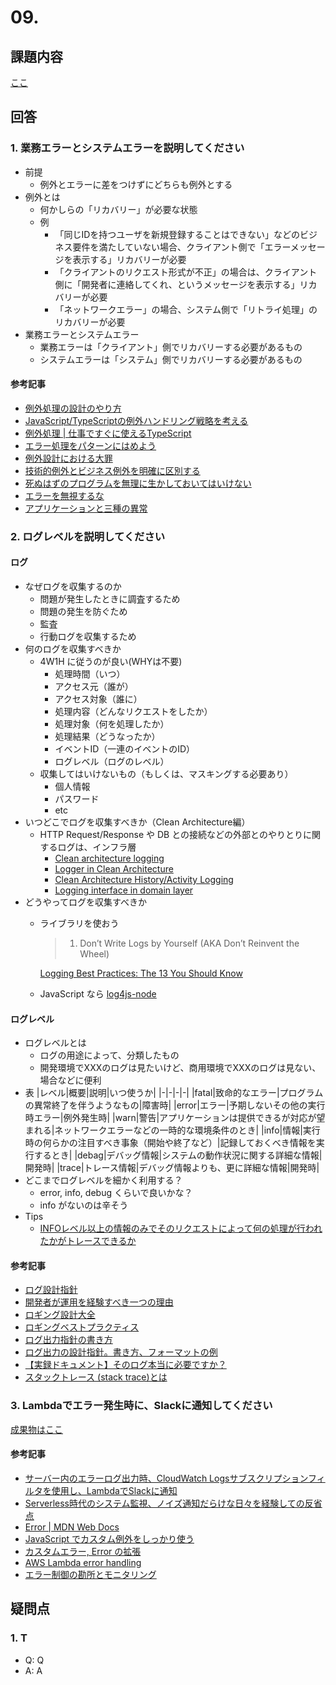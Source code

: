 # 09.
## 課題内容
[ここ](../README.md#09.)

## 回答
### 1. 業務エラーとシステムエラーを説明してください
- 前提
  - 例外とエラーに差をつけずにどちらも例外とする
- 例外とは
  - 何かしらの「リカバリー」が必要な状態
  - 例
    - 「同じIDを持つユーザを新規登録することはできない」などのビジネス要件を満たしていない場合、クライアント側で「エラーメッセージを表示する」リカバリーが必要
    - 「クライアントのリクエスト形式が不正」の場合は、クライアント側に「開発者に連絡してくれ、というメッセージを表示する」リカバリーが必要
    - 「ネットワークエラー」の場合、システム側で「リトライ処理」のリカバリーが必要
- 業務エラーとシステムエラー
  - 業務エラーは「クライアント」側でリカバリーする必要があるもの
  - システムエラーは「システム」側でリカバリーする必要があるもの

#### 参考記事
- [例外処理の設計のやり方](https://qiita.com/tomokiyao/items/3860c8e3cd3f21126b21)
- [JavaScript/TypeScriptの例外ハンドリング戦略を考える](https://qiita.com/shibukawa/items/ffe7264ecff78f55b296)
- [例外処理 | 仕事ですぐに使えるTypeScript](https://future-architect.github.io/typescript-guide/exception.html#)
- [エラー処理をパターンにはめよう](https://codezine.jp/article/detail/6553)
- [例外設計における大罪](https://www.slideshare.net/t_wada/exception-design-by-contract)
- [技術的例外とビジネス例外を明確に区別する](https://プログラマが知るべき97のこと.com/エッセイ/技術的例外とビジネス例外を明確に区別する/)
- [死ぬはずのプログラムを無理に生かしておいてはいけない](https://プログラマが知るべき97のこと.com/エッセイ/死ぬはずのプログラムを無理に生かしておいてはいけない/)
- [エラーを無視するな](https://プログラマが知るべき97のこと.com/エッセイ/エラーを無視するな/)
- [アプリケーションと三種の異常](https://dev.classmethod.jp/articles/application-and-3-kinda-errors/)

### 2. ログレベルを説明してください
#### ログ
- なぜログを収集するのか
  - 問題が発生したときに調査するため
  - 問題の発生を防ぐため
  - 監査
  - 行動ログを収集するため
- 何のログを収集すべきか
  - 4W1H に従うのが良い(WHYは不要)
    - 処理時間（いつ）
    - アクセス元（誰が）
    - アクセス対象（誰に）
    - 処理内容（どんなリクエストをしたか）
    - 処理対象（何を処理したか）
    - 処理結果（どうなったか）
    - イベントID（一連のイベントのID）
    - ログレベル（ログのレベル）
  - 収集してはいけないもの（もしくは、マスキングする必要あり） 
    - 個人情報
    - パスワード
    - etc
- いつどこでログを収集すべきか（Clean Architecture編）
  - HTTP Request/Response や DB との接続などの外部とのやりとりに関するログは、インフラ層
    - [Clean architecture logging](https://stackoverflow.com/questions/60808994/clean-architecture-logging)
    - [Logger in Clean Architecture](https://stackoverflow.com/questions/53419938/logger-in-clean-architecture)
    - [Clean Architecture History/Activity Logging](https://stackoverflow.com/questions/55631310/clean-architecture-history-activity-logging)
    - [Logging interface in domain layer](https://stackoverflow.com/questions/24360011/logging-interface-in-domain-layer)
- どうやってログを収集すべきか
  - ライブラリを使おう
    > 1. Don’t Write Logs by Yourself (AKA Don’t Reinvent the Wheel)

    [Logging Best Practices: The 13 You Should Know](https://www.dataset.com/blog/the-10-commandments-of-logging/#:~:text=1.%20don%E2%80%99t%20write%20logs%20by%20yourself%20(aka%20don%E2%80%99t%20reinvent%20the%20wheel))
  - JavaScript なら [log4js-node](https://www.npmjs.com/package/log4js)
#### ログレベル
- ログレベルとは
  - ログの用途によって、分類したもの
  - 開発環境でXXXのログは見たいけど、商用環境でXXXのログは見ない、場合などに便利
- 表
  |レベル|概要|説明|いつ使うか|
  |-|-|-|-|
  |fatal|致命的なエラー|プログラムの異常終了を伴うようなもの|障害時|
  |error|エラー|予期しないその他の実行時エラー|例外発生時|
  |warn|警告|アプリケーションは提供できるが対応が望まれる|ネットワークエラーなどの一時的な環境条件のとき|
  |info|情報|実行時の何らかの注目すべき事象（開始や終了など）|記録しておくべき情報を実行するとき|
  |debag|デバッグ情報|システムの動作状況に関する詳細な情報|開発時|
  |trace|トレース情報|デバッグ情報よりも、更に詳細な情報|開発時|
- どこまでログレベルを細かく利用する？
  - error, info, debug くらいで良いかな？
  - info がないのは辛そう
- Tips
  - [INFOレベル以上の情報のみでそのリクエストによって何の処理が行われたかがトレースできるか](https://dev.classmethod.jp/articles/recommend-operation-for-bigoted-developers/#:~:text=%E3%81%8D%E3%81%A7%E3%81%97%E3%82%87%E3%81%86%E3%80%82-,info%E3%83%AC%E3%83%98%E3%82%99%E3%83%AB%E4%BB%A5%E4%B8%8A%E3%81%AE%E6%83%85%E5%A0%B1%E3%81%AE%E3%81%BF%E3%81%A6%E3%82%99%E3%81%9D%E3%81%AE%E3%83%AA%E3%82%AF%E3%82%A8%E3%82%B9%E3%83%88%E3%81%AB%E3%82%88%E3%81%A3%E3%81%A6%E4%BD%95%E3%81%AE%E5%87%A6%E7%90%86%E3%81%8B%E3%82%99%E8%A1%8C%E3%82%8F%E3%82%8C%E3%81%9F%E3%81%8B%E3%81%8B%E3%82%99%E3%83%88%E3%83%AC%E3%83%BC%E3%82%B9%E3%81%A6%E3%82%99%E3%81%8D%E3%82%8B%E3%81%8B,-%E3%83%AD%E3%82%B0%E3%83%AC%E3%83%99%E3%83%AB%E3%81%AF)

#### 参考記事
- [ログ設計指針](https://qiita.com/nanasess/items/350e59b29cceb2f122b3)
- [開発者が運用を経験すべき一つの理由](https://dev.classmethod.jp/articles/recommend-operation-for-bigoted-developers/)
- [ロギング設計大全](https://scrapbox.io/kawasima/%E3%83%AD%E3%82%AE%E3%83%B3%E3%82%B0%E8%A8%AD%E8%A8%88%E5%A4%A7%E5%85%A8)
- [ロギングベストプラクティス](https://scrapbox.io/kawasima/%E3%83%AD%E3%82%AE%E3%83%B3%E3%82%B0%E3%83%99%E3%82%B9%E3%83%88%E3%83%97%E3%83%A9%E3%82%AF%E3%83%86%E3%82%A3%E3%82%B9)
- [ログ出力指針の書き方](https://seri.hatenablog.com/entry/2018/10/20/172656)
- [ログ出力の設計指針。書き方、フォーマットの例](https://applis.io/posts/how-to-design-log-output)
- [【実録ドキュメント】そのログ本当に必要ですか？](https://atmarkit.itmedia.co.jp/ait/articles/0705/24/news133.html)
- [スタックトレース (stack trace)とは](https://wa3.i-3-i.info/word13281.html)

### 3. Lambdaでエラー発生時に、Slackに通知してください
[成果物はここ](./sls-rest-api-notify-error)



#### 参考記事
- [サーバー内のエラーログ出力時、CloudWatch Logsサブスクリプションフィルタを使用し、LambdaでSlackに通知](https://qiita.com/holdout0521/items/e566faa62b02226f6749)
- [Serverless時代のシステム監視、ノイズ通知だらけな日々を経験しての反省点](https://techblog.zozo.com/entry/serverless-monitoring-lambda)
- [Error | MDN Web Docs](https://developer.mozilla.org/ja/docs/Web/JavaScript/Reference/Global_Objects/Error)
- [JavaScript でカスタム例外をしっかり使う](https://qiita.com/necojackarc/items/c77cf3b5368b9d33601b)
- [カスタムエラー, Error の拡張](https://ja.javascript.info/custom-errors)
- [AWS Lambda error handling](https://pages.awscloud.com/rs/112-TZM-766/images/AWS-35_AWS_Summit_Online_2020_MAD01.pdf)
- [エラー制御の勘所とモニタリング](https://d1.awsstatic.com/serverless-jp/seminars/20210909_serverless_session2.pdf)

## 疑問点
### 1. T
- Q: Q
- A: A



